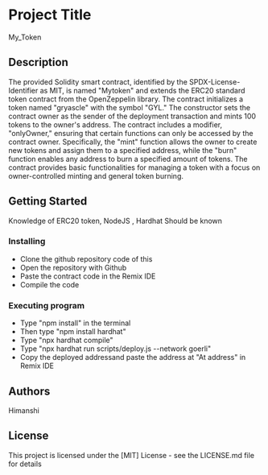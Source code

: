 # Project Title

My_Token

## Description


The provided Solidity smart contract, identified by the SPDX-License-Identifier as MIT, is named "Mytoken" and extends the ERC20 standard token contract from the OpenZeppelin library. The contract initializes a token named "gryascle" with the symbol "GYL." The constructor sets the contract owner as the sender of the deployment transaction and mints 100 tokens to the owner's address. The contract includes a modifier, "onlyOwner," ensuring that certain functions can only be accessed by the contract owner. Specifically, the "mint" function allows the owner to create new tokens and assign them to a specified address, while the "burn" function enables any address to burn a specified amount of tokens. The contract provides basic functionalities for managing a token with a focus on owner-controlled minting and general token burning.
 

## Getting Started
Knowledge of  ERC20 token, NodeJS , Hardhat Should be known

### Installing

* Clone the github repository code of this
* Open the repository with Github
* Paste the contract code in the Remix IDE
* Compile the code

### Executing program

* Type "npm install" in the terminal
* Then type "npm install hardhat"
* Type "npx hardhat compile"
* Type  "npx hardhat run scripts/deploy.js --network goerli"
* Copy the deployed addressand paste the address at "At address" in Remix IDE

## Authors

Himanshi

## License

This project is licensed under the [MIT] License - see the LICENSE.md file for details
